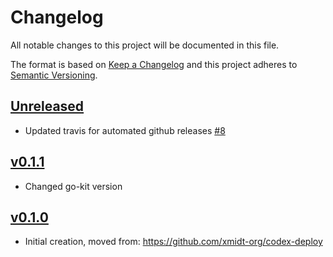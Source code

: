# Changelog
All notable changes to this project will be documented in this file.

The format is based on [Keep a Changelog](http://keepachangelog.com/en/1.0.0/)
and this project adheres to [Semantic Versioning](http://semver.org/spec/v2.0.0.html).

## [Unreleased]
- Updated travis for automated github releases [#8](https://github.com/xmidt-org/voynicrypto/pull/7)

## [v0.1.1]
- Changed go-kit version

## [v0.1.0]
- Initial creation, moved from: https://github.com/xmidt-org/codex-deploy

[Unreleased]: https://github.com/xmidt-org/voynicrypto/compare/v0.1.1..HEAD
[v0.1.1]: https://github.com/xmidt-org/voynicrypto/compare/0.1.0...v0.1.1
[v0.1.0]: https://github.com/xmidt-org/voynicrypto/compare/0.0.0...v0.1.0
